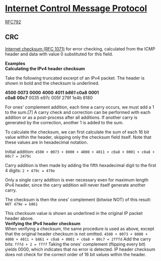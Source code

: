 


# [Internet Control Message Protocol](https://en.wikipedia.org/wiki/Internet_Control_Message_Protocol)
[RFC792](https://www.rfc-editor.org/info/rfc792)


## CRC

[Internet checksum (RFC 1071)](https://en.wikipedia.org/wiki/Internet_checksum) for error checking, calculated from the ICMP header and data with value 0 substituted for this field.

**Examples**    
**Calculating the IPv4 header checksum**

Take the following truncated excerpt of an IPv4 packet. The header is shown in bold and the checksum is underlined.

**4500** **0073** **0000** **4000** **4011** ***_b861_*** **c0a8** **0001**   
**c0a8** **00c7** 0035 e97c 005f 279f 1e4b 8180

For ones' complement addition, each time a carry occurs, we must add a 1 to the sum.[7] A carry check and correction can be performed with each addition or as a post-process after all additions. If another carry is generated by the correction, another 1 is added to the sum.

To calculate the checksum, we can first calculate the sum of each 16 bit value within the header, skipping only the checksum field itself. Note that these values are in hexadecimal notation.

Initial addition: `4500 + 0073 + 0000 + 4000 + 4011 + c0a8 + 0001 + c0a8 + 00c7 = 2479c`

Carry addition is then made by adding the fifth hexadecimal digit to the first 4 digits: `2 + 479c = 479e`

Only a single carry addition is ever necessary even for maximum length IPv4 header, since the carry addition will never itself generate another carry.

The checksum is then the ones' complement (bitwise NOT) of this result: ` NOT 479e = b861`

This checksum value is shown as underlined in the original IP packet header above.  
**Verifying the IPv4 header checksum**  
When verifying a checksum, the same procedure is used as above, except that the original header checksum is not omitted.
`4500 + 0073 + 0000 + 4000 + 4011 + b861 + c0a8 + 0001 + c0a8 + 00c7 = 2fffd`
Add the carry bits:
`fffd + 2 = ffff`
Taking the ones' complement (flipping every bit) yields 0000, which indicates that no error is detected. IP header checksum does not check for the correct order of 16 bit values within the header. 


